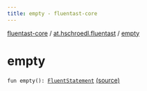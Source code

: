 ```yaml
---
title: empty - fluentast-core
---
```


[fluentast-core](../index.html) / [at.hschroedl.fluentast](index.html) / [empty](.)

# empty

`fun empty(): `[`FluentStatement`](../at.hschroedl.fluentast.ast.statement/-fluent-statement/index.html) [(source)](http://github.com/hschroedl/fluentast/tree/master/core/at.hschroedl.fluentast/Fluentast.kt#L155)